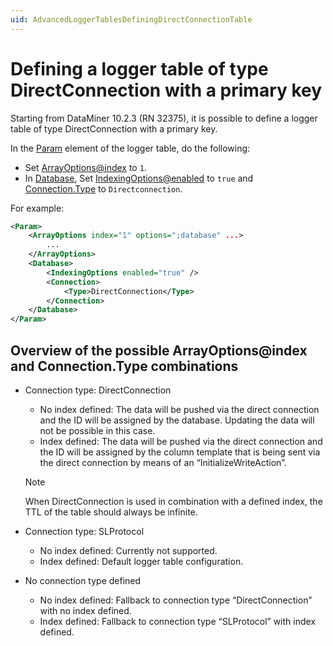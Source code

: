 ```yaml
---
uid: AdvancedLoggerTablesDefiningDirectConnectionTable
---
```


# Defining a logger table of type DirectConnection with a primary key

Starting from DataMiner 10.2.3 (RN 32375), it is possible to define a logger table of type DirectConnection with a primary key.

In the [Param](xref:Protocol.Params.Param) element of the logger table, do the following:

- Set [ArrayOptions\@index](xref:Protocol.Params.Param.ArrayOptions-index) to `1`.
- In [Database](xref:Protocol.Params.Param.Database), Set [IndexingOptions@enabled](xref:Protocol.Params.Param.Database.IndexingOptions-enabled) to `true` and [Connection.Type](xref:Protocol.Params.Param.Database.Connection.Type) to `Directconnection`.

For example:

```xml
<Param>
    <ArrayOptions index="1" options=";database" ...>
        ...
    </ArrayOptions>
    <Database>
        <IndexingOptions enabled="true" />
        <Connection>
            <Type>DirectConnection</Type>
        </Connection>
    </Database>
</Param>
```

## Overview of the possible ArrayOptions\@index and Connection.Type combinations

- Connection type: DirectConnection
  - No index defined: The data will be pushed via the direct connection and the ID will be assigned by the database. Updating the data will not be possible in this case.
  - Index defined: The data will be pushed via the direct connection and the ID will be assigned by the column template that is being sent via the direct connection by means of an “InitializeWriteAction”.

  > [!NOTE]
  > When DirectConnection is used in combination with a defined index, the TTL of the table should always be infinite.

- Connection type: SLProtocol
  - No index defined: Currently not supported.
  - Index defined: Default logger table configuration.
- No connection type defined
  - No index defined: Fallback to connection type “DirectConnection” with no index defined.
  - Index defined: Fallback to connection type “SLProtocol” with index defined.
